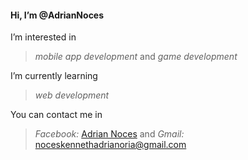 #### Hi, I’m @AdrianNoces
  
I’m interested in   
>_mobile app development_ and _game development_ 

I’m currently learning 
>_web development_

You can contact me in 
>_Facebook:_ [Adrian Noces](https://www.facebook.com/adriannotforyou) and _Gmail:_ noceskennethadrianoria@gmail.com
